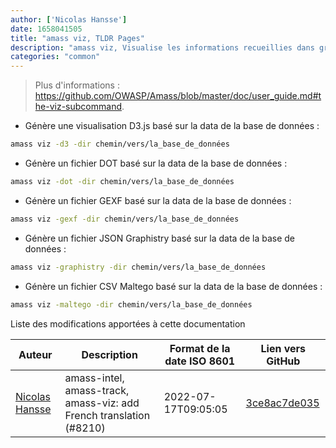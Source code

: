 ```yaml
---
author: ['Nicolas Hansse']
date: 1658041505
title: "amass viz, TLDR Pages"
description: "amass viz, Visualise les informations recueillies dans graphique de réseau."
categories: "common"
---
```

> Plus d'informations : <https://github.com/OWASP/Amass/blob/master/doc/user_guide.md#the-viz-subcommand>.

- Génère une visualisation D3.js basé sur la data de la base de données :

```bash
amass viz -d3 -dir chemin/vers/la_base_de_données
```

- Génère un fichier DOT basé sur la data de la base de données :

```bash
amass viz -dot -dir chemin/vers/la_base_de_données
```

- Génère un fichier GEXF basé sur la data de la base de données :

```bash
amass viz -gexf -dir chemin/vers/la_base_de_données
```

- Génère un fichier JSON Graphistry basé sur la data de la base de données :

```bash
amass viz -graphistry -dir chemin/vers/la_base_de_données
```

- Génère un fichier CSV Maltego basé sur la data de la base de données :

```bash
amass viz -maltego -dir chemin/vers/la_base_de_données
```
Liste des modifications apportées à cette documentation


Auteur | Description | Format de la date ISO 8601 | Lien vers GitHub
------|-----|-----|-----
[Nicolas Hansse](mailto:nico.hansse@gmail.com) | amass-intel, amass-track, amass-viz: add French translation (#8210) | 2022-07-17T09:05:05 | [3ce8ac7de035](https://github.com/tldr-pages/tldr/commit/3ce8ac7de035f7f1be6e9285df49bbe28b35ad56)


